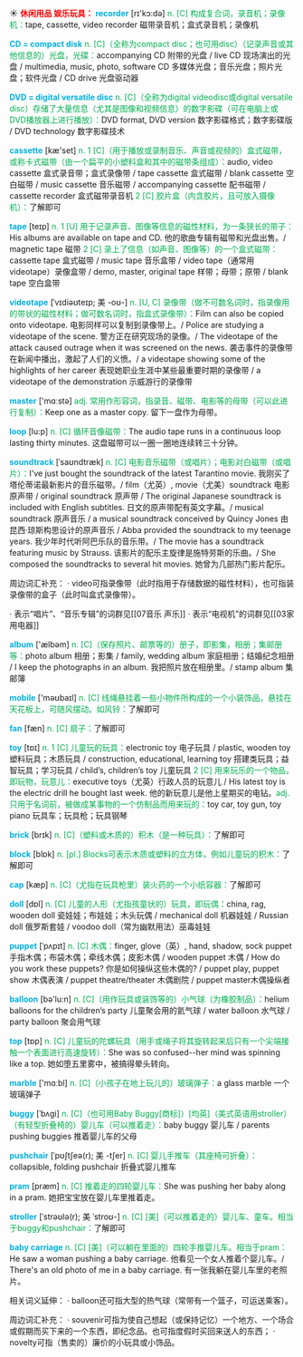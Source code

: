 ☀ <font color="red">**休闲用品 娱乐玩具：**</font>
<font color="sky blue">**recorder**</font> [rɪ'kɔ:də] 
<font color="#00b050">n. [C] 构成复合词，录音机；录像机：</font>tape, cassette, video recorder 磁带录音机；盒式录音机；录像机

<font color="sky blue">**CD = compact disk**</font> 
<font color="#00b050">n. [C]（全称为compact disc；也可用disc）（记录声音或其他信息的）光盘，光碟：</font>accompanying CD 附带的光盘 / live CD 现场演出的光盘 / multimedia, music, photo, software CD 多媒体光盘；音乐光盘；照片光盘；软件光盘 / CD drive 光盘驱动器

<font color="sky blue">**DVD = digital versatile disc**</font> 
<font color="#00b050">n. [C]（全称为digital videodisc或digital versatile disc）存储了大量信息（尤其是图像和视频信息）的数字影碟（可在电脑上或DVD播放器上进行播放）：</font>DVD format, DVD version 数字影碟格式；数字影碟版 / DVD technology 数字影碟技术

<font color="sky blue">**cassette**</font> [kæ'set] 
<font color="#00b050">n. 1 [C]（用于播放或录制音乐、声音或视频的）盒式磁带，或称卡式磁带（由一个扁平的小塑料盒和其中的磁带条组成）：</font>audio, video cassette 盒式录音带；盒式录像带 / tape cassette 盒式磁带 / blank cassette 空白磁带 / music cassette 音乐磁带 / accompanying cassette 配书磁带 / cassette recorder 盒式磁带录音机 <font color="#00b050">2 [C] 胶片盒（内含胶片，且可放入摄像机）：</font>了解即可

<font color="sky blue">**tape**</font> [teɪp] 
<font color="#00b050">n. 1 [U] 用于记录声音、图像等信息的磁性材料，为一条狭长的带子：</font>His albums are available on tape and CD. 他的歌曲专辑有磁带和光盘出售。/ magnetic tape 磁带 <font color="#00b050">2 [C] 录上了信息（如声音、图像等）的一个盒式磁带：</font>cassette tape 盒式磁带 / music tape 音乐盒带 / video tape（通常用videotape）录像盒带 / demo, master, original tape 样带；母带；原带 / blank tape 空白盒带
           
<font color="sky blue">**videotape**</font> [ˈvɪdiəʊteɪp; 美 -oʊ-]
<font color="#00b050">n. [U, C] 录像带（做不可数名词时，指录像用的带状的磁性材料；做可数名词时，指盒式录像带）：</font>Film can also be copied onto videotape. 电影同样可以复制到录像带上。/ Police are studying a videotape of the scene. 警方正在研究现场的录像。/ The videotape of the attack caused outrage when it was screened on the news. 袭击事件的录像带在新闻中播出，激起了人们的义愤。/ a videotape showing some of the highlights of her career 表现她职业生涯中某些最重要时期的录像带 / a videotape of the demonstration 示威游行的录像带

<font color="sky blue">**master**</font> ['mɑːstə] 
<font color="#00b050">adj. 常用作形容词，指录音、磁带、电影等的母带（可以此进行复制）：</font>Keep one as a master copy. 留下一盘作为母带。
           
<font color="sky blue">**loop**</font> [lu:p]
<font color="#00b050">n. [C] 循环音像磁带：</font>The audio tape runs in a continuous loop lasting thirty minutes. 这盘磁带可以一圈一圈地连续转三十分钟。
           
<font color="sky blue">**soundtrack**</font> [ˈsaʊndtræk]
<font color="#00b050">n. [C] 电影音乐磁带（或唱片）；电影对白磁带（或唱片）：</font>I've just bought the soundtrack of the latest Tarantino movie. 我刚买了塔伦蒂诺最新影片的音乐磁带。/ film（尤英）, movie（尤美）soundtrack 电影原声带 / original soundtrack 原声带 / The original Japanese soundtrack is included with English subtitles. 日文的原声带配有英文字幕。/ musical soundtrack 原声音乐 / a musical soundtrack conceived by Quincy Jones 由昆西·琼斯构思设计的原声音乐 / Abba provided the soundtrack to my teenage years. 我少年时代听阿巴乐队的音乐带。/ The movie has a soundtrack featuring music by Strauss. 该影片的配乐主旋律是施特劳斯的乐曲。/ She composed the soundtracks to several hit movies. 她曾为几部热门影片配乐。

周边词汇补充：
· video可指录像带（此时指用于存储数据的磁性材料），也可指装录像带的盒子（此时叫盒式录像带）。

· 表示“唱片”、“音乐专辑”的词群见[[07音乐 声乐]]
· 表示“电视机”的词群见[[03家用电器]]

<font color="sky blue">**album**</font> ['ælbəm] 
<font color="#00b050">n. [C]（保存照片、邮票等的）册子，即影集，相册；集邮册等：</font>photo album 相册；影集 / family, wedding album 家庭相册；结婚纪念相册 / I keep the photographs in an album. 我把照片放在相册里。/ stamp album 集邮簿

<font color="sky blue">**mobile**</font> ['məʊbaɪl] 
<font color="#00b050">n. [C] 线绳悬挂着一些小物件所构成的一个小装饰品，悬挂在天花板上，可随风摆动。如风铃：</font>了解即可

<font color="sky blue">**fan**</font> [fæn] 
<font color="#00b050">n. [C] 扇子：</font>了解即可

<font color="sky blue">**toy**</font> [tɒɪ] 
<font color="#00b050">n. 1 [C] 儿童玩的玩具：</font>electronic toy 电子玩具 / plastic, wooden toy 塑料玩具；木质玩具 / construction, educational, learning toy 搭建类玩具；益智玩具；学习玩具 / child’s, children’s toy 儿童玩具 <font color="#00b050">2 [C] 用来玩乐的一个物品，即玩物，玩意儿：</font>executive toys（尤英）行政人员的玩意儿 / His latest toy is the electric drill he bought last week. 他的新玩意儿是他上星期买的电钻。<font color="#00b050">adj. 只用于名词前，被做成某事物的一个仿制品而用来玩的：</font>toy car, toy gun, toy piano 玩具车；玩具枪；玩具钢琴

<font color="sky blue">**brick**</font> [brɪk] 
<font color="#00b050">n. [C]（塑料或木质的）积木（是一种玩具）：</font>了解即可

<font color="sky blue">**block**</font> [blɒk] 
<font color="#00b050">n. [pl.] Blocks可表示木质或塑料的立方体，例如儿童玩的积木：</font>了解即可

<font color="sky blue">**cap**</font> [kæp] 
<font color="#00b050">n. [C]（尤指在玩具枪里）装火药的一个小纸容器：</font>了解即可

<font color="sky blue">**doll**</font> [dɒl] 
<font color="#00b050">n. [C] 儿童的人形（尤指孩童状的）玩具，即玩偶：</font>china, rag, wooden doll 瓷娃娃；布娃娃；木头玩偶 / mechanical doll 机器娃娃 / Russian doll 俄罗斯套娃 / voodoo doll（常为幽默用法）巫毒娃娃
           
<font color="sky blue">**puppet**</font> [ˈpʌpɪt]
<font color="#00b050">n. [C] 木偶：</font>finger, glove（英）, hand, shadow, sock puppet 手指木偶；布袋木偶；牵线木偶；皮影木偶 / wooden puppet 木偶 / How do you work these puppets? 你是如何操纵这些木偶的? / puppet play, puppet show 木偶表演 / puppet theatre/theater 木偶剧院 / puppet master木偶操纵者

<font color="sky blue">**balloon**</font> [bə'lu:n] 
<font color="#00b050">n. [C]（用作玩具或装饰等的）小气球（为橡胶制品）：</font>helium balloons for the children’s party 儿童聚会用的氦气球 / water balloon 水气球 / party balloon 聚会用气球

<font color="sky blue">**top**</font> [tɒp] 
<font color="#00b050">n. [C] 儿童玩的陀螺玩具（用手或绳子将其旋转起来后只有一个尖端接触一个表面进行高速旋转）：</font>She was so confused--her mind was spinning like a top. 她如堕五里雾中，被搞得晕头转向。

<font color="sky blue">**marble**</font> ['mɑːbl] 
<font color="#00b050">n. [C]（小孩子在地上玩儿的）玻璃弹子：</font>a glass marble 一个玻璃弹子
           
<font color="sky blue">**buggy**</font> [ˈbʌgi]
<font color="#00b050">n. [C]（也可用Baby Buggy[商标]）[均英]（美式英语用stroller）（有轻型折叠椅的）婴儿车（可以推着走）：</font>baby buggy 婴儿车 / parents pushing buggies 推着婴儿车的父母
           
<font color="sky blue">**pushchair**</font> [ˈpʊʃtʃeə(r); 美 -tʃer]
<font color="#00b050">n. [C] 婴儿手推车（其座椅可折叠）：</font>collapsible, folding pushchair 折叠式婴儿推车

<font color="sky blue">**pram**</font> [præm]
<font color="#00b050">n. [C] 推着走的四轮婴儿车：</font>She was pushing her baby along in a pram. 她把宝宝放在婴儿车里推着走。

<font color="sky blue">**stroller**</font> [ˈstrəʊlə(r); 美 ˈstroʊ-]
<font color="#00b050">n. [C] [美]（可以推着走的）婴儿车、童车。相当于buggy和pushchair：</font>了解即可     
           
<font color="sky blue">**baby carriage**</font>
<font color="#00b050">n. [C] [美]（可以躺在里面的）四轮手推婴儿车。相当于pram：</font>He saw a woman pushing a baby carriage. 他看见一个女人推着个婴儿车。/ There's an old photo of me in a baby carriage. 有一张我躺在婴儿车里的老照片。

相关词义延伸：
· balloon还可指大型的热气球（常带有一个篮子，可运送乘客）。

周边词汇补充：
· souvenir可指为使自己想起（或保持记忆）一个地方、一个场合或假期而买下来的一个东西，即纪念品。也可指度假时买回来送人的东西；
· novelty可指（售卖的）廉价的小玩具或小饰品。
